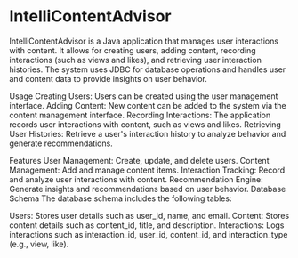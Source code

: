# IntelliContentAdvisor
 IntelliContentAdvisor is a Java application that manages user interactions with content. It allows for creating users, adding content, recording interactions (such as views and likes), and retrieving user interaction histories. The system uses JDBC for database operations and handles user and content data to provide insights on user behavior.

 Usage
Creating Users: Users can be created using the user management interface.
Adding Content: New content can be added to the system via the content management interface.
Recording Interactions: The application records user interactions with content, such as views and likes.
Retrieving User Histories: Retrieve a user's interaction history to analyze behavior and generate recommendations.

Features
User Management: Create, update, and delete users.
Content Management: Add and manage content items.
Interaction Tracking: Record and analyze user interactions with content.
Recommendation Engine: Generate insights and recommendations based on user behavior.
Database Schema
The database schema includes the following tables:

Users: Stores user details such as user_id, name, and email.
Content: Stores content details such as content_id, title, and description.
Interactions: Logs interactions such as interaction_id, user_id, content_id, and interaction_type (e.g., view, like).
